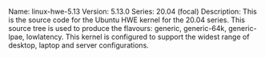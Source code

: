Name:    linux-hwe-5.13
Version: 5.13.0
Series:  20.04 (focal)
Description:
    This is the source code for the Ubuntu HWE kernel for the 20.04 series. This
    source tree is used to produce the flavours: generic, generic-64k, generic-lpae, lowlatency.
    This kernel is configured to support the widest range of desktop, laptop and
    server configurations.
